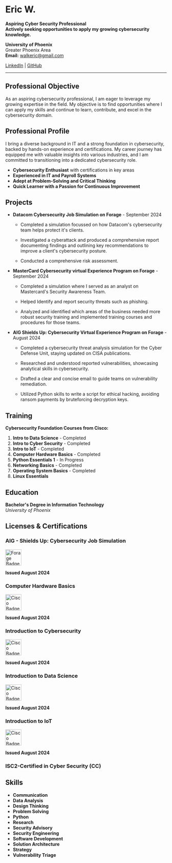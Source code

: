 # Eric W.

**Aspiring Cyber Security Professional**  
**Actively seeking opportunities to apply my growing cybersecurity knowledge.**

**University of Phoenix**  
Greater Phoenix Area  
**Email:** walkeric@gmail.com

[LinkedIn](https://www.linkedin.com/in/eric-w-8b51224) | [GitHub](https://github.com/Walkeric200)

---

## Professional Objective
As an aspiring cybersecurity professional, I am eager to leverage my growing expertise in the field. My objective is to find opportunities where I can apply my skills and continue to learn, contribute, and excel in the cybersecurity domain.

## Professional Profile
I bring a diverse background in IT and a strong foundation in cybersecurity, backed by hands-on experience and certifications. My career journey has equipped me with valuable insights into various industries, and I am committed to transitioning into a dedicated cybersecurity role.

- **Cybersecurity Enthusiast** with certifications in key areas
- **Experienced in IT and Payroll Systems**
- **Adept at Problem-Solving and Critical Thinking**
- **Quick Learner with a Passion for Continuous Improvement**

## Projects

- **Datacom Cybersecurity Job Simulation on Forage** - September 2024

  - Completed a simulation focussed on how Datacom's cybersecurity team helps protect it's clients.
  
  - Investigated a cyberattack and produced a comprehensive report documenting findings and outlining key recommendations to improve a client's cybersecurity posture.
  
  - Conducted a comprehensive risk assessment.

- **MasterCard Cybersecurity virtual Experience Program on Forage** - September 2024

  - Completed a simulation where I served as an analyst on Mastercard's Security Awareness Team.
  
  - Helped Identify and report security threats such as phishing. 
  
  - Analyzed and identified which areas of the business needed more robust security training and implemented training courses and procedures for those teams.
 
- **AIG Shields Up: Cybersecurity Virtual Experience Program on Forage** -August 2024
  
  - Completed a cybersecurity threat analysis simulation for the Cyber Defense Unit, staying updated on CISA publications.
  
  - Researched and understood reported vulnerabilities, showcasing analytical skills in cybersecurity.
  
  - Drafted a clear and concise email to guide teams on vulnerability remediation.
  
  - Utilized Python skills to write a script for ethical hacking, avoiding ransom payments by bruteforcing decryption keys.
    
## Training

**Cybersecurity Foundation Courses from Cisco:**

1. **Intro to Data Science** - Completed
2. **Intro to Cyber Security** - Completed
3. **Intro to IoT** - Completed
4. **Computer Hardware Basics** - Completed
5. **Python Essentials 1** - In Progress
6. **Networking Basics** - Completed
7. **Operating System Basics** - Completed
8. **Linux Essentials**

## Education

**Bachelor's Degree in Information Technology**  
*University of Phoenix*  

## Licenses & Certifications

<div>
  <h3>AIG - Shields Up: Cybersecurity Job Simulation</h3>
  <img src="https://media.licdn.com/dms/image/v2/D560BAQEhb_j1_sDRJQ/company-logo_100_100/company-logo_100_100/0/1720817595519/theforage_logo?e=1732752000&v=beta&t=FBl_SbzanmZwYg0bsnd3bDWHFOe3QJ3OP0-vtcwGWEk" alt="Forage Badge" width="50" height="50">
  <p><strong>Issued August 2024</strong></p>
</div>

<div>
  <h3>Computer Hardware Basics</h3>
  <img src="https://i.ibb.co/nj1bXbm/cisco-thumbnail-image-hardware-basics.jpg" alt="Cisco Badge" width="50" height="50">
  <p><strong>Issued August 2024</strong></p>
</div>

<div>
  <h3>Introduction to Cybersecurity</h3>
  <img src="https://i.ibb.co/sw8YmRb/Intro-to-cybersecurity-image.png" alt="Cisco Badge" width="50" height="50">
  <p><strong>Issued August 2024</strong></p>
</div>

<div>
  <h3>Introduction to Data Science</h3>
  <img src="https://i.ibb.co/qMNrNdb/Intro-to-data-science-image.png" alt="Cisco Badge" width="50" height="50">
  <p><strong>Issued August 2024</strong></p>
</div>

<div>
  <h3>Introduction to IoT</h3>
  <img src="https://i.ibb.co/cyW6Vn6/Intro-to-IOT-image.png" alt="Cisco Badge" width="50" height="50">
  <p><strong>Issued August 2024</strong></p>
</div>

<div>
  <h3>ISC2-Certified in Cyber Security (CC)</h3>
  <!-- <img src="https://i.ibb.co/cyW6Vn6/Intro-to-IOT-image.png" alt="Cisco Badge" width="50" height="50">
  <p><strong>Issued August 2024</strong></p> -->
</div>

## Skills

- **Communication**
- **Data Analysis**
- **Design Thinking**
- **Problem Solving**
- **Python**
- **Research**
- **Security Advisory**
- **Security Engineering**
- **Software Development**
- **Solution Architecture**
- **Strategy**
- **Vulnerability Triage**
